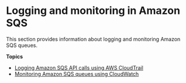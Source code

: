 # Logging and monitoring in Amazon SQS<a name="sqs-logging-monitoring"></a>

This section provides information about logging and monitoring Amazon SQS queues\.

**Topics**
+ [Logging Amazon SQS API calls using AWS CloudTrail](sqs-logging-using-cloudtrail.md)
+ [Monitoring Amazon SQS queues using CloudWatch](sqs-monitoring-using-cloudwatch.md)